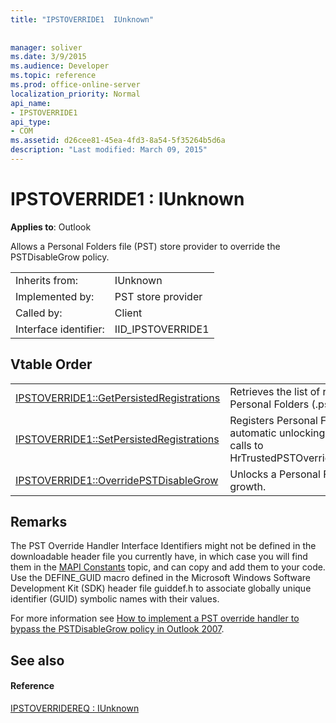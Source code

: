 ```yaml
---
title: "IPSTOVERRIDE1  IUnknown"
 
 
manager: soliver
ms.date: 3/9/2015
ms.audience: Developer
ms.topic: reference
ms.prod: office-online-server
localization_priority: Normal
api_name:
- IPSTOVERRIDE1
api_type:
- COM
ms.assetid: d26cee81-45ea-4fd3-8a54-5f35264b5d6a
description: "Last modified: March 09, 2015"
---
```


# IPSTOVERRIDE1 : IUnknown

  
  
**Applies to**: Outlook 
  
Allows a Personal Folders file (PST) store provider to override the PSTDisableGrow policy.
  
|||
|:-----|:-----|
|Inherits from:  <br/> |IUnknown  <br/> |
|Implemented by:  <br/> |PST store provider  <br/> |
|Called by:  <br/> |Client  <br/> |
|Interface identifier:  <br/> |IID_IPSTOVERRIDE1  <br/> |
   
## Vtable Order

|||
|:-----|:-----|
|[IPSTOVERRIDE1::GetPersistedRegistrations](ipstoverride1-getpersistedregistrations.md) <br/> |Retrieves the list of registrations for the Personal Folders (.pst) file.  <br/> |
|[IPSTOVERRIDE1::SetPersistedRegistrations](ipstoverride1-setpersistedregistrations.md) <br/> |Registers Personal Folders files for automatic unlocking, avoiding further calls to HrTrustedPSTOverrideHandlerCallback.  <br/> |
|[IPSTOVERRIDE1::OverridePSTDisableGrow](ipstoverride1-overridepstdisablegrow.md) <br/> |Unlocks a Personal Folders file for growth.  <br/> |
   
## Remarks

The PST Override Handler Interface Identifiers might not be defined in the downloadable header file you currently have, in which case you will find them in the [MAPI Constants](mapi-constants.md) topic, and can copy and add them to your code. Use the DEFINE_GUID macro defined in the Microsoft Windows Software Development Kit (SDK) header file guiddef.h to associate globally unique identifier (GUID) symbolic names with their values. 
  
For more information see [How to implement a PST override handler to bypass the PSTDisableGrow policy in Outlook 2007](http://support.microsoft.com/kb/956070).
  
## See also

#### Reference

[IPSTOVERRIDEREQ : IUnknown](ipstoverridereqiunknown.md)

